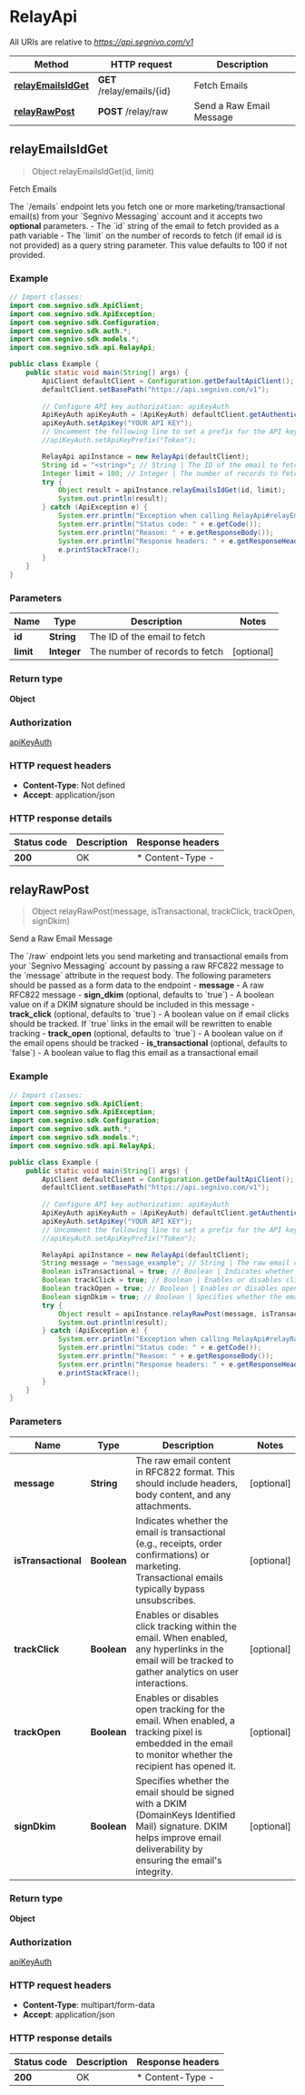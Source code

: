 # RelayApi

All URIs are relative to *https://api.segnivo.com/v1*

| Method | HTTP request | Description |
|------------- | ------------- | -------------|
| [**relayEmailsIdGet**](RelayApi.md#relayEmailsIdGet) | **GET** /relay/emails/{id} | Fetch Emails |
| [**relayRawPost**](RelayApi.md#relayRawPost) | **POST** /relay/raw | Send a Raw Email Message |



## relayEmailsIdGet

> Object relayEmailsIdGet(id, limit)

Fetch Emails

The &#x60;/emails&#x60; endpoint lets you fetch one or more marketing/transactional email(s) from your &#x60;Segnivo Messaging&#x60; account and it accepts two **optional** parameters.  - The &#x60;id&#x60; string of the email to fetch provided as a path variable      - The &#x60;limit&#x60; on the number of records to fetch (if email id is not provided) as a query string parameter. This value defaults to 100 if not provided.

### Example

```java
// Import classes:
import com.segnivo.sdk.ApiClient;
import com.segnivo.sdk.ApiException;
import com.segnivo.sdk.Configuration;
import com.segnivo.sdk.auth.*;
import com.segnivo.sdk.models.*;
import com.segnivo.sdk.api.RelayApi;

public class Example {
    public static void main(String[] args) {
        ApiClient defaultClient = Configuration.getDefaultApiClient();
        defaultClient.setBasePath("https://api.segnivo.com/v1");
        
        // Configure API key authorization: apiKeyAuth
        ApiKeyAuth apiKeyAuth = (ApiKeyAuth) defaultClient.getAuthentication("apiKeyAuth");
        apiKeyAuth.setApiKey("YOUR API KEY");
        // Uncomment the following line to set a prefix for the API key, e.g. "Token" (defaults to null)
        //apiKeyAuth.setApiKeyPrefix("Token");

        RelayApi apiInstance = new RelayApi(defaultClient);
        String id = "<string>"; // String | The ID of the email to fetch
        Integer limit = 100; // Integer | The number of records to fetch
        try {
            Object result = apiInstance.relayEmailsIdGet(id, limit);
            System.out.println(result);
        } catch (ApiException e) {
            System.err.println("Exception when calling RelayApi#relayEmailsIdGet");
            System.err.println("Status code: " + e.getCode());
            System.err.println("Reason: " + e.getResponseBody());
            System.err.println("Response headers: " + e.getResponseHeaders());
            e.printStackTrace();
        }
    }
}
```

### Parameters


| Name | Type | Description  | Notes |
|------------- | ------------- | ------------- | -------------|
| **id** | **String**| The ID of the email to fetch | |
| **limit** | **Integer**| The number of records to fetch | [optional] |

### Return type

**Object**

### Authorization

[apiKeyAuth](../README.md#apiKeyAuth)

### HTTP request headers

- **Content-Type**: Not defined
- **Accept**: application/json


### HTTP response details
| Status code | Description | Response headers |
|-------------|-------------|------------------|
| **200** | OK |  * Content-Type -  <br>  |


## relayRawPost

> Object relayRawPost(message, isTransactional, trackClick, trackOpen, signDkim)

Send a Raw Email Message

The &#x60;/raw&#x60; endpoint lets you send marketing and transactional emails from your &#x60;Segnivo Messaging&#x60; account by passing a raw RFC822 message to the &#x60;message&#x60; attribute in the request body.  The following parameters should be passed as a form data to the endpoint  - **message** - A raw RFC822 message      - **sign_dkim** (optional, defaults to &#x60;true&#x60;) - A boolean value on if a DKIM signature should be included in this message      - **track_click** (optional, defaults to &#x60;true&#x60;) - A boolean value on if email clicks should be tracked. If &#x60;true&#x60; links in the email will be rewritten to enable tracking      - **track_open** (optional, defaults to &#x60;true&#x60;) - A boolean value on if the email opens should be tracked      - **is_transactional** (optional, defaults to &#x60;false&#x60;) - A boolean value to flag this email as a transactional email

### Example

```java
// Import classes:
import com.segnivo.sdk.ApiClient;
import com.segnivo.sdk.ApiException;
import com.segnivo.sdk.Configuration;
import com.segnivo.sdk.auth.*;
import com.segnivo.sdk.models.*;
import com.segnivo.sdk.api.RelayApi;

public class Example {
    public static void main(String[] args) {
        ApiClient defaultClient = Configuration.getDefaultApiClient();
        defaultClient.setBasePath("https://api.segnivo.com/v1");
        
        // Configure API key authorization: apiKeyAuth
        ApiKeyAuth apiKeyAuth = (ApiKeyAuth) defaultClient.getAuthentication("apiKeyAuth");
        apiKeyAuth.setApiKey("YOUR API KEY");
        // Uncomment the following line to set a prefix for the API key, e.g. "Token" (defaults to null)
        //apiKeyAuth.setApiKeyPrefix("Token");

        RelayApi apiInstance = new RelayApi(defaultClient);
        String message = "message_example"; // String | The raw email content in RFC822 format. This should include headers, body content, and any attachments.
        Boolean isTransactional = true; // Boolean | Indicates whether the email is transactional (e.g., receipts, order confirmations) or marketing. Transactional emails typically bypass unsubscribes.
        Boolean trackClick = true; // Boolean | Enables or disables click tracking within the email. When enabled, any hyperlinks in the email will be tracked to gather analytics on user interactions.
        Boolean trackOpen = true; // Boolean | Enables or disables open tracking for the email. When enabled, a tracking pixel is embedded in the email to monitor whether the recipient has opened it.
        Boolean signDkim = true; // Boolean | Specifies whether the email should be signed with a DKIM (DomainKeys Identified Mail) signature. DKIM helps improve email deliverability by ensuring the email's integrity.
        try {
            Object result = apiInstance.relayRawPost(message, isTransactional, trackClick, trackOpen, signDkim);
            System.out.println(result);
        } catch (ApiException e) {
            System.err.println("Exception when calling RelayApi#relayRawPost");
            System.err.println("Status code: " + e.getCode());
            System.err.println("Reason: " + e.getResponseBody());
            System.err.println("Response headers: " + e.getResponseHeaders());
            e.printStackTrace();
        }
    }
}
```

### Parameters


| Name | Type | Description  | Notes |
|------------- | ------------- | ------------- | -------------|
| **message** | **String**| The raw email content in RFC822 format. This should include headers, body content, and any attachments. | [optional] |
| **isTransactional** | **Boolean**| Indicates whether the email is transactional (e.g., receipts, order confirmations) or marketing. Transactional emails typically bypass unsubscribes. | [optional] |
| **trackClick** | **Boolean**| Enables or disables click tracking within the email. When enabled, any hyperlinks in the email will be tracked to gather analytics on user interactions. | [optional] |
| **trackOpen** | **Boolean**| Enables or disables open tracking for the email. When enabled, a tracking pixel is embedded in the email to monitor whether the recipient has opened it. | [optional] |
| **signDkim** | **Boolean**| Specifies whether the email should be signed with a DKIM (DomainKeys Identified Mail) signature. DKIM helps improve email deliverability by ensuring the email&#39;s integrity. | [optional] |

### Return type

**Object**

### Authorization

[apiKeyAuth](../README.md#apiKeyAuth)

### HTTP request headers

- **Content-Type**: multipart/form-data
- **Accept**: application/json


### HTTP response details
| Status code | Description | Response headers |
|-------------|-------------|------------------|
| **200** | OK |  * Content-Type -  <br>  |

